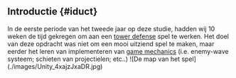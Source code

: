 ## Introductie {#iduct}
<span style="text-align: justify;">
    In de eerste periode van het tweede jaar op deze studie, hadden wij
    10 weken de tijd gekregen om aan een 
    <a href="https://en.wikipedia.org/wiki/Tower_defense" target="_blank">tower defense</a>
    spel te werken.
    Het doel van deze opdracht was niet om een mooi uitziend spel te maken,
    maar eerder het leren van implementeren van 
    <a href="https://en.wikipedia.org/wiki/Game_mechanics" target="_blank">game mechanics</a>
    (i.e. enemy-wave systeem; schieten van projectielen; etc..)  
</span>
![De map van het spel](./images/Unity_4xajzJxaDR.jpg)